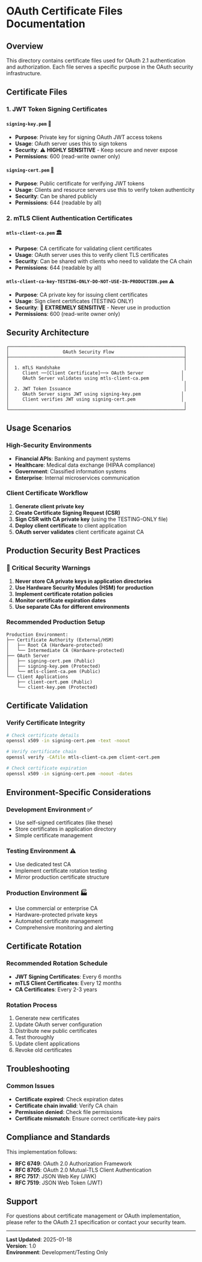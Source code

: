 # OAuth Certificate Files Documentation

## Overview

This directory contains certificate files used for OAuth 2.1 authentication and authorization. Each file serves a specific purpose in the OAuth security infrastructure.

## Certificate Files

### 1. JWT Token Signing Certificates

#### `signing-key.pem` 🔐

- **Purpose**: Private key for signing OAuth JWT access tokens
- **Usage**: OAuth server uses this to sign tokens
- **Security**: ⚠️ **HIGHLY SENSITIVE** - Keep secure and never expose
- **Permissions**: 600 (read-write owner only)

#### `signing-cert.pem` 📜

- **Purpose**: Public certificate for verifying JWT tokens
- **Usage**: Clients and resource servers use this to verify token authenticity
- **Security**: Can be shared publicly
- **Permissions**: 644 (readable by all)

### 2. mTLS Client Authentication Certificates

#### `mtls-client-ca.pem` 🏛️

- **Purpose**: CA certificate for validating client certificates
- **Usage**: OAuth server uses this to verify client TLS certificates
- **Security**: Can be shared with clients who need to validate the CA chain
- **Permissions**: 644 (readable by all)

#### `mtls-client-ca-key-TESTING-ONLY-DO-NOT-USE-IN-PRODUCTION.pem` ⚠️

- **Purpose**: CA private key for issuing client certificates
- **Usage**: Sign client certificates (TESTING ONLY)
- **Security**: 🚨 **EXTREMELY SENSITIVE** - Never use in production
- **Permissions**: 600 (read-write owner only)

## Security Architecture

```
┌─────────────────────────────────────────────────────────────────┐
│                    OAuth Security Flow                          │
├─────────────────────────────────────────────────────────────────┤
│                                                                 │
│  1. mTLS Handshake                                              │
│     Client ──[Client Certificate]──> OAuth Server              │
│     OAuth Server validates using mtls-client-ca.pem            │
│                                                                 │
│  2. JWT Token Issuance                                          │
│     OAuth Server signs JWT using signing-key.pem               │
│     Client verifies JWT using signing-cert.pem                 │
│                                                                 │
└─────────────────────────────────────────────────────────────────┘
```

## Usage Scenarios

### High-Security Environments

- **Financial APIs**: Banking and payment systems
- **Healthcare**: Medical data exchange (HIPAA compliance)
- **Government**: Classified information systems
- **Enterprise**: Internal microservices communication

### Client Certificate Workflow

1. **Generate client private key**
2. **Create Certificate Signing Request (CSR)**
3. **Sign CSR with CA private key** (using the TESTING-ONLY file)
4. **Deploy client certificate** to client application
5. **OAuth server validates** client certificate against CA

## Production Security Best Practices

### 🚨 Critical Security Warnings

1. **Never store CA private keys in application directories**
2. **Use Hardware Security Modules (HSM) for production**
3. **Implement certificate rotation policies**
4. **Monitor certificate expiration dates**
5. **Use separate CAs for different environments**

### Recommended Production Setup

```
Production Environment:
├── Certificate Authority (External/HSM)
│   ├── Root CA (Hardware-protected)
│   └── Intermediate CA (Hardware-protected)
├── OAuth Server
│   ├── signing-cert.pem (Public)
│   ├── signing-key.pem (Protected)
│   └── mtls-client-ca.pem (Public)
└── Client Applications
    ├── client-cert.pem (Public)
    └── client-key.pem (Protected)
```

## Certificate Validation

### Verify Certificate Integrity

```bash
# Check certificate details
openssl x509 -in signing-cert.pem -text -noout

# Verify certificate chain
openssl verify -CAfile mtls-client-ca.pem client-cert.pem

# Check certificate expiration
openssl x509 -in signing-cert.pem -noout -dates
```

## Environment-Specific Considerations

### Development Environment ✅

- Use self-signed certificates (like these)
- Store certificates in application directory
- Simple certificate management

### Testing Environment ⚠️

- Use dedicated test CA
- Implement certificate rotation testing
- Mirror production certificate structure

### Production Environment 🏭

- Use commercial or enterprise CA
- Hardware-protected private keys
- Automated certificate management
- Comprehensive monitoring and alerting

## Certificate Rotation

### Recommended Rotation Schedule

- **JWT Signing Certificates**: Every 6 months
- **mTLS Client Certificates**: Every 12 months
- **CA Certificates**: Every 2-3 years

### Rotation Process

1. Generate new certificates
2. Update OAuth server configuration
3. Distribute new public certificates
4. Test thoroughly
5. Update client applications
6. Revoke old certificates

## Troubleshooting

### Common Issues

- **Certificate expired**: Check expiration dates
- **Certificate chain invalid**: Verify CA chain
- **Permission denied**: Check file permissions
- **Certificate mismatch**: Ensure correct certificate-key pairs

## Compliance and Standards

This implementation follows:

- **RFC 6749**: OAuth 2.0 Authorization Framework
- **RFC 8705**: OAuth 2.0 Mutual-TLS Client Authentication
- **RFC 7517**: JSON Web Key (JWK)
- **RFC 7519**: JSON Web Token (JWT)

## Support

For questions about certificate management or OAuth implementation, please refer to the OAuth 2.1 specification or contact your security team.

---

**Last Updated**: 2025-01-18  
**Version**: 1.0  
**Environment**: Development/Testing Only
